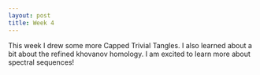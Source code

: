 ```yaml
---
layout: post
title: Week 4
---
```


This week I drew some more Capped Trivial Tangles.
I also learned about a bit about the refined khovanov homology. 
I am excited to learn more about spectral sequences!